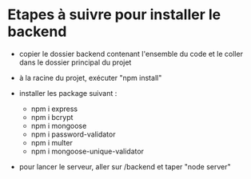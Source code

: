 # Etapes à suivre pour installer le backend

- copier le dossier backend contenant l'ensemble du code et le coller dans le dossier principal du projet
- à la racine du projet, exécuter "npm install"
- installer les package suivant :

  - npm i express
  - npm i bcrypt
  - npm i mongoose
  - npm i password-validator
  - npm i multer
  - npm i mongoose-unique-validator

- pour lancer le serveur, aller sur /backend et taper "node server"
